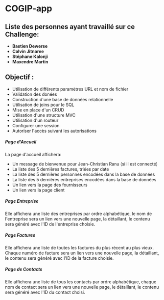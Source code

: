 # COGIP-app

## Liste des personnes ayant travaillé sur ce Challenge:

-   **Bastien Dewerse**
-   **Calvin Jitnaree**
-   **Stéphane Kalonji**
-   **Maxendre Martin**

## Objectif :

-   Utilisation de différents paramètres URL et nom de fichier
-   Validation des donées
-   Construction d'une base de données relationnelle
-   Utilisation de joins pour le SQL
-   Mise en place d'un CRUD
-   Utilisation d'une structure MVC
-   Utilisation d'un routeur
-   Configurer une session
-   Autoriser l'accès suivant les autorisations

##### Page d'Accueil

La page d'accueil affichera:

-   Un message de bienvenue pour Jean-Christian Ranu (si il est connecté)
-   La liste des 5 dernières factures, triées par date
-   La liste des 5 dernières personnes encodées dans la base de données
-   La liste des 5 dernières entreprises encodées dans la base de données
-   Un lien vers la page des fournisseurs
-   Un lien vers la page client

##### Page Entreprise

Elle affichera une liste des entreprises par ordre alphabétique, le nom de l'entreprise sera un lien vers une nouvelle page, la détaillant, le contenu sera généré avec l'ID de l'entreprise choisie.

##### Page Factures

Elle affichera une liste de toutes les factures du plus récent au plus vieux. Chaque numéro de facture sera un lien vers une nouvelle page, la détaillant, le contenu sera généré avec l'ID de la facture choisie.

##### Page de Contacts

Elle affichera une liste de tous les contacts par ordre alphabétique, chaque nom de contact sera un lien vers une nouvelle page, le détaillant, le contenu sera généré avec l'ID du contact choisi.
